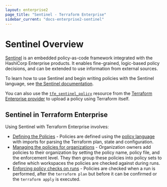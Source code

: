 ```yaml
---
layout: enterprise2
page_title: "Sentinel - Terraform Enterprise"
sidebar_current: "docs-enterprise2-sentinel"
---
```


# Sentinel Overview

[Sentinel](https://www.hashicorp.com/sentinel) is an embedded policy-as-code
framework integrated with the HashiCorp Enterprise products. It enables
fine-grained, logic-based policy decisions, and can be extended to use
information from external sources.

To learn how to use Sentinel and begin writing policies with the Sentinel
language, see [the Sentinel documentation](https://docs.hashicorp.com/sentinel/writing/).

You can also use the
[`tfe_sentinel_policy`](/docs/providers/tfe/r/sentinel_policy.html) resource
from the [Terraform Enterprise provider](/docs/providers/tfe/) to upload a
policy using Terraform itself.

## Sentinel in Terraform Enterprise

Using Sentinel with Terraform Enterprise involves:

- [Defining the Policies](./import/index.html) - Policies are defined using the
[policy language](https://docs.hashicorp.com/sentinel/concepts/language) with
imports for parsing the Terraform plan, state and configuration.
- [Managing the policies for organizations](./manage-policies.html) - Organization
owners add policies to their organization by setting the policy name, policy file,
and the enforcement level. They then group these policies into policy sets to define
which workspaces the policies are checked against during runs.
- [Enforcing policy checks on runs](./enforce.html) - Policies are checked when
a run is performed, after the `terraform plan` but before it can be confirmed or
the `terraform apply` is executed.
